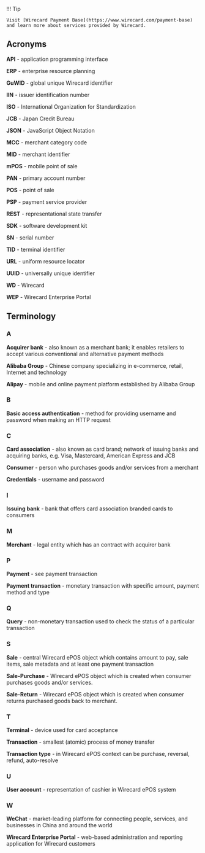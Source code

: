 !!! Tip

    Visit [Wirecard Payment Base](https://www.wirecard.com/payment-base) and learn more about services provided by Wirecard.

## Acronyms

**API** - application programming interface

**ERP** - enterprise resource planning

**GuWID** - global unique Wirecard identifier

**IIN** - issuer identification number

**ISO** - International Organization for Standardization

**JCB** - Japan Credit Bureau

**JSON** - JavaScript Object Notation

**MCC** - merchant category code

**MID** - merchant identifier

**mPOS** - mobile point of sale

**PAN** - primary account number

**POS** - point of sale

**PSP** - payment service provider

**REST** - representational state transfer

**SDK** - software development kit

**SN** - serial number

**TID** - terminal identifier

**URL** - uniform resource locator

**UUID** - universally unique identifier

**WD** - Wirecard

**WEP** - Wirecard Enterprise Portal

## Terminology

### A

**Acquirer bank** - also known as a merchant bank; it enables retailers to accept various conventional and alternative payment methods

**Alibaba Group** - Chinese company specializing in e-commerce, retail, Internet and technology

**Alipay** - mobile and online payment platform established by Alibaba Group

### B

**Basic access authentication** - method for providing username and password when making an HTTP request

### C

**Card association** - also known as card brand; network of issuing banks and acquiring banks, e.g. Visa, Mastercard, American Express and JCB

**Consumer** - person who purchases goods and/or services from a merchant

**Credentials** - username and password

### I

**Issuing bank** - bank that offers card association branded cards to consumers

### M

**Merchant** - legal entity which has an contract with acquirer bank

### P

**Payment** - see payment transaction

**Payment transaction** - monetary transaction with specific amount, payment method and type

### Q

**Query** - non-monetary transaction used to check the status of a particular transaction

### S

**Sale** - central Wirecard ePOS object which contains amount to pay, sale items, sale metadata and at least one payment transaction

**Sale-Purchase** - Wirecard ePOS object which is created when consumer purchases goods and/or services.

**Sale-Return** -  Wirecard ePOS object which is created when consumer returns purchased goods back to merchant.

### T

**Terminal** - device used for card acceptance

**Transaction** - smallest (atomic) process of money transfer

**Transaction type** - in Wirecard ePOS context can be purchase, reversal, refund, auto-resolve

### U

**User account** - representation of cashier in Wirecard ePOS system

### W

**WeChat** - market-leading platform for connecting people, services, and businesses in China and around the world

**Wirecard Enterprise Portal** - web-based administration and reporting application for Wirecard customers